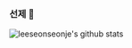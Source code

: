 ### 선제 👋

<!--
**leeseonseonje/leeseonseonje** is a ✨ _special_ ✨ repository because its `README.md` (this file) appears on your GitHub profile.

Here are some ideas to get you started:

- 🔭 I’m currently working on ...
- 🌱 I’m currently learning ...
- 👯 I’m looking to collaborate on ...
- 🤔 I’m looking for help with ...
- 💬 Ask me about ...
- 📫 How to reach me: ...
- 😄 Pronouns: ...
- ⚡ Fun fact: ...
-->

![leeseonseonje's github stats](https://github-readme-stats.vercel.app/api?username=leeseonseonje&show_icons=true&theme=onedark)
